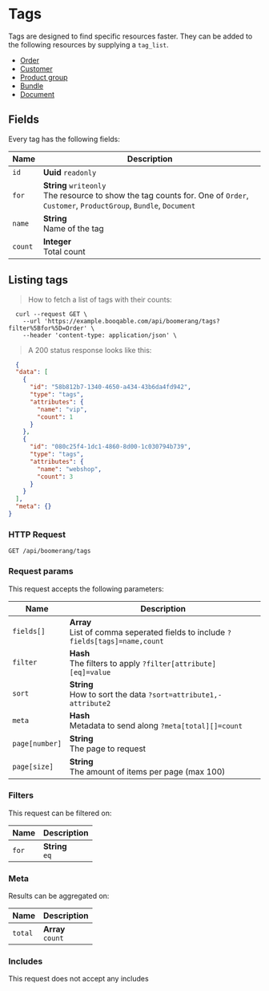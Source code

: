 # Tags

Tags are designed to find specific resources faster. They can be added to the following resources by supplying a `tag_list`.

- [Order](#orders)
- [Customer](#customers)
- [Product group](#product_groups)
- [Bundle](#bundles)
- [Document](#documents)

## Fields
Every tag has the following fields:

Name | Description
-- | --
`id` | **Uuid** `readonly`<br>
`for` | **String** `writeonly`<br>The resource to show the tag counts for. One of `Order`, `Customer`, `ProductGroup`, `Bundle`, `Document`
`name` | **String** <br>Name of the tag
`count` | **Integer** <br>Total count


## Listing tags



> How to fetch a list of tags with their counts:

```shell
  curl --request GET \
    --url 'https://example.booqable.com/api/boomerang/tags?filter%5Bfor%5D=Order' \
    --header 'content-type: application/json' \
```

> A 200 status response looks like this:

```json
  {
  "data": [
    {
      "id": "58b812b7-1340-4650-a434-43b6da4fd942",
      "type": "tags",
      "attributes": {
        "name": "vip",
        "count": 1
      }
    },
    {
      "id": "080c25f4-1dc1-4860-8d00-1c030794b739",
      "type": "tags",
      "attributes": {
        "name": "webshop",
        "count": 3
      }
    }
  ],
  "meta": {}
}
```

### HTTP Request

`GET /api/boomerang/tags`

### Request params

This request accepts the following parameters:

Name | Description
-- | --
`fields[]` | **Array** <br>List of comma seperated fields to include `?fields[tags]=name,count`
`filter` | **Hash** <br>The filters to apply `?filter[attribute][eq]=value`
`sort` | **String** <br>How to sort the data `?sort=attribute1,-attribute2`
`meta` | **Hash** <br>Metadata to send along `?meta[total][]=count`
`page[number]` | **String** <br>The page to request
`page[size]` | **String** <br>The amount of items per page (max 100)


### Filters

This request can be filtered on:

Name | Description
-- | --
`for` | **String** <br>`eq`


### Meta

Results can be aggregated on:

Name | Description
-- | --
`total` | **Array** <br>`count`


### Includes

This request does not accept any includes